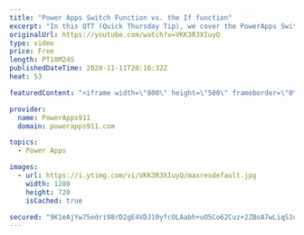 ```yaml
---
title: "Power Apps Switch Function vs. the If function"
excerpt: "In this QTT (Quick Thursday Tip), we cover the PowerApps Switch function. Nothing crazy, just adding another core function to your skillset to make you better and possible more efficient at building apps."
originalUrl: https://youtube.com/watch?v=VKK3R3XIuyQ
type: video
price: Free
length: PT10M24S
publishedDateTime: 2020-11-11T20:16:32Z
heat: 53

featuredContent: "<iframe width=\"800\" height=\"500\" frameborder=\"0\" src=\"https://www.youtube.com/embed/VKK3R3XIuyQ\" allow=\"accelerometer; autoplay; encrypted-media; gyroscope; picture-in-picture\" allowfullscreen></iframe>"

provider:
  name: PowerApps911
  domain: powerapps911.com

topics:
  - Power Apps

images:
  - url: https://i.ytimg.com/vi/VKK3R3XIuyQ/maxresdefault.jpg
    width: 1280
    height: 720
    isCached: true

secured: "9K1eAjYw75edri98rD2gE4VDJ10yfcOLAabh+uO5Co62Cuz+2ZBoA7wLiqS1uUni6pS2Y1sRhWzcyEvbU6LFoJWy2zwPl41+bzwHTmvRg+6NdhtRAFnPazH22owffyu4MezU0pAjlVZgdjGmjDXOR6y5oeR5Tw6JPECzwoJY0Fw4KGAyVxWiCAUyRvbtm5+MQIdW9QHZ8NhLmfqZO8uOIrgLHBAD+bdtHXqz984w2UR5+DAXTCur3EzXYJP/ecJ2OINsiNzpADu8UunPnqT1cW6oZ6i8K2YFisPFVh9Bz8DPjbTV0auzDg7Sr8vYCPkkxatJSzBlbyt9rsotarHtIJINzqRD+q3mwj/3nTV7giGbWEEEPwPBkkKQLkGOaQjrdopVTm27PDBCWclSCXooW5LONbwbMcpNceSIvdpWOg4=;4DI+vMtoNx9jd689/aVqEA=="
---
```


